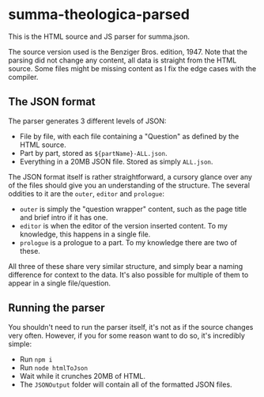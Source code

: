 # summa-theologica-parsed

This is the HTML source and JS parser for summa.json.

The source version used is the Benziger Bros. edition, 1947. Note that the parsing did not change any content, all data is straight from the HTML source. Some files might be missing content as I fix the edge cases with the compiler.

## The JSON format
The parser generates 3 different levels of JSON:
- File by file, with each file containing a "Question" as defined by the HTML source.
- Part by part, stored as `${partName}-ALL.json`.
- Everything in a 20MB JSON file. Stored as simply `ALL.json`.

The JSON format itself is rather straightforward, a cursory glance over any of the files should give you an understanding of the structure. The several oddities to it are the `outer`, `editor` and `prologue`:
- `outer` is simply the "question wrapper" content, such as the page title and brief intro if it has one.
- `editor` is when the editor of the version inserted content. To my knowledge, this happens in a single file.
- `prologue` is a prologue to a part. To my knowledge there are two of these.

All three of these share very similar structure, and simply bear a naming difference for context to the data. It's also possible for multiple of them to appear in a single file/question.

## Running the parser
You shouldn't need to run the parser itself, it's not as if the source changes very often. However, if you for some reason want to do so, it's incredibly simple:
- Run `npm i`
- Run `node htmlToJson`
- Wait while it crunches 20MB of HTML.
- The `JSONOutput` folder will contain all of the formatted JSON files.
